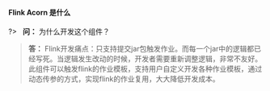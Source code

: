 #### Flink Acorn 是什么

?> &nbsp; **问：** 为什么开发这个组件？

> **答：** 
> Flink开发痛点：只支持提交jar包触发作业。而每一个jar中的逻辑都已经写死。当逻辑发生改动的时候，开发者需要重新调整逻辑，非常不友好。
> 此组件可以触发flink的作业模板，支持用户自定义开发各种作业模板，通过动态传参的方式，实现flink的作业复用，大大降低开发成本。
